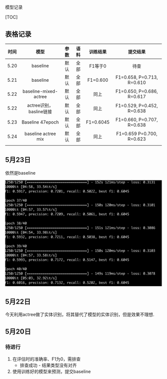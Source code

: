 # #

模型记录

[TOC]

## 表格记录

| 时间 |          模型           | 参数 | 语料 | 训练结果  |          提交结果          |
| :--: | :---------------------: | :--: | :--: | :-------: | :------------------------: |
| 5.20 |        baseline         | 默认 | 全部 |  F1等于0  |            待查            |
| 5.21 |        baseline         | 默认 | 全部 | F1=0.600  | F1=0.658, P=0.713, R=0.610 |
| 5.22 |  baseline-mixed-actree  | 默认 | 全部 |   同上    | F1=0.650, P=0.686, R=0.617 |
| 5.22 | actree识别，basline链接 | 默认 | 全部 |   同上    | F1=0.529, P=0.452, R=0.638 |
| 5.23 |    Baseline 47epoch     | 默认 | 全部 | F1=0.6045 | F1=0.660, P=0.707, R=0.638 |
| 5.24 |   baseline actree mix   | 默认 | 全部 |   同上    | F1=0.659 P=0.700, R=0.623  |
|      |                         |      |      |           |                            |

## 5月23日

依然是baseline

![image-20190523222252236](assets/image-20190523222252236.png)

## 5月22日

今天利用actree做了实体识别，将其替代了模型的实体识别，但是效果不理想.

## 5月20日

### 待进行

1.  在评估时的准确率、F1为0，需排查
    *   排查成功 - 结果类型没有对齐
2.  使用训练好的模型来预测，提交baseline